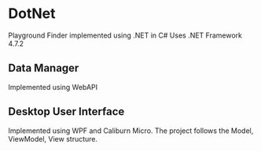 # DotNet
Playground Finder implemented using .NET in C#
Uses .NET Framework 4.7.2

## Data Manager
Implemented using WebAPI

## Desktop User Interface
Implemented using WPF and Caliburn Micro. 
The project follows the Model, ViewModel, View structure. 
